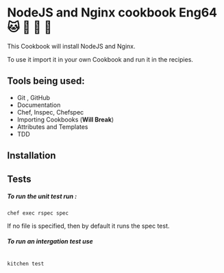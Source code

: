 # NodeJS and Nginx cookbook Eng64 :cat: :monkey: :bath: :bus:

This Cookbook will install NodeJS and Nginx.

To use it import it in your own Cookbook and run it in the recipies.

## Tools being used:
- Git , GitHub
- Documentation
- Chef, Inspec, Chefspec
- Importing Cookbooks (**Will Break**)
- Attributes and Templates
- TDD


## Installation

## Tests

##### To run the unit test run :

```
chef exec rspec spec

```

If no file is specified, then by default it runs the spec test.

##### To run an intergation test use

```

kitchen test

```
